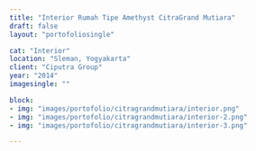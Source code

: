 ```yaml
---
title: "Interior Rumah Tipe Amethyst CitraGrand Mutiara"
draft: false
layout: "portofoliosingle"

cat: "Interior"
location: "Sleman, Yogyakarta"
client: "Ciputra Group"
year: "2014"
imagesingle: ""

block:
- img: "images/portofolio/citragrandmutiara/interior.png"
- img: "images/portofolio/citragrandmutiara/interior-2.png"
- img: "images/portofolio/citragrandmutiara/interior-3.png"

---
```



